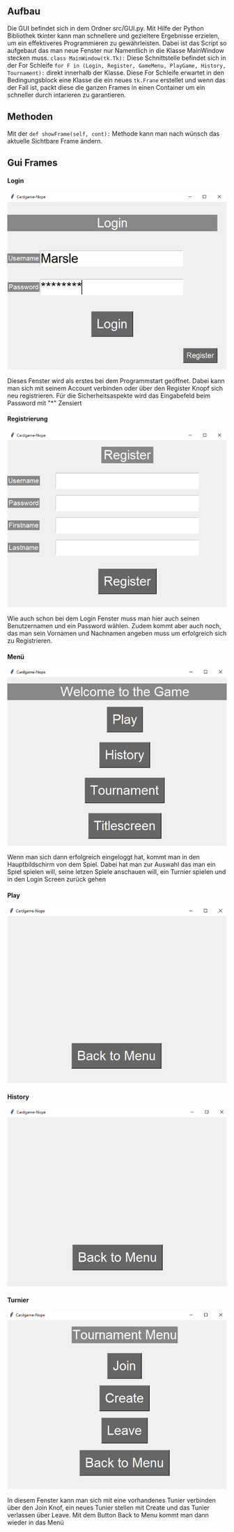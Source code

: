 ## Aufbau

Die GUI befindet sich in dem Ordner src/GUI.py. Mit Hilfe der Python Bibliothek tkinter kann man schnellere und gezieltere Ergebnisse erzielen, um ein effektiveres Programmieren zu gewährleisten. Dabei ist das Script so aufgebaut das man neue Fenster nur Namentlich in die Klasse MainWindow stecken muss. `class MainWindow(tk.Tk):` Diese Schnittstelle befindet sich in der For Schleife `for F in (Login, Register, GameMenu, PlayGame, History, Tournament):` direkt innerhalb der Klasse. Diese For Schleife erwartet in den Bedingungsblock eine Klasse die ein neues `tk.Frane` erstellet und wenn das der Fall ist, packt diese die ganzen Frames in einen Container um ein schneller durch intarieren zu garantieren. 

## Methoden

Mit der `def showFrame(self, cont):` Methode kann man nach wünsch das aktuelle Sichtbare Frame ändern.

## Gui Frames
#### Login
![Login!](/assets/GuiLogin.PNG)

Dieses Fenster wird als erstes bei dem Programmstart geöffnet. Dabei kann man sich mit seinem Account verbinden oder über den Register Knopf sich neu registrieren. Für die Sicherheitsaspekte wird das Eingabefeld beim Password mit "*" Zensiert

#### Registrierung

![Login!](/assets/Register.png)

Wie auch schon bei dem Login Fenster muss man hier auch seinen Benutzernamen und ein Password wählen. Zudem kommt aber auch noch, das man sein Vornamen und Nachnamen angeben muss um erfolgreich sich zu Registrieren.

#### Menü

![Menü!](/assets/GameMenu.png)

Wenn man sich dann erfolgreich eingeloggt hat, kommt man in den Hauptbildschirm von dem Spiel. Dabei hat man zur Auswahl das man ein Spiel spielen will, seine letzen Spiele anschauen will, ein Turnier spielen und in den Login Screen zurück gehen

#### Play

![Menü!](/assets/Play.png)

#### History

![Menü!](/assets/History.png)

#### Turnier

![Menü!](/assets/Tournament.png)

In diesem Fenster kann man sich mit eine vorhandenes Tunier verbinden über den Join Knof, ein neues Tunier stellen mit Create und das Tunier verlassen über Leave. Mit dem Button Back to Menu kommt man dann wieder in das Menü
